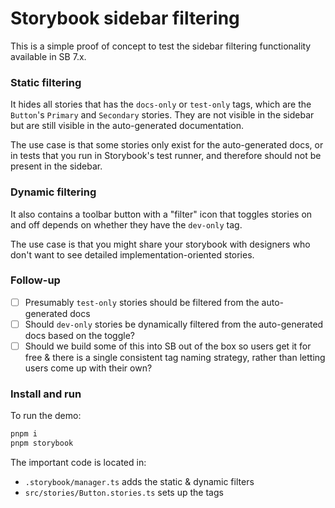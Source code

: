 # Storybook sidebar filtering

This is a simple proof of concept to test the sidebar filtering functionality available in SB 7.x.

### Static filtering

It hides all stories that has the `docs-only` or `test-only` tags, which are the `Button`'s `Primary` and `Secondary` stories. They are not visible in the sidebar but are still visible in the auto-generated documentation.

The use case is that some stories only exist for the auto-generated docs, or in tests that you run in Storybook's test runner, and therefore should not be present in the sidebar.

### Dynamic filtering

It also contains a toolbar button with a "filter" icon that toggles stories on and off depends on whether they have the `dev-only` tag.

The use case is that you might share your storybook with designers who don't want to see detailed implementation-oriented stories.

### Follow-up

- [ ] Presumably `test-only` stories should be filtered from the auto-generated docs
- [ ] Should `dev-only` stories be dynamically filtered from the auto-generated docs based on the toggle?
- [ ] Should we build some of this into SB out of the box so users get it for free & there is a single consistent tag naming strategy, rather than letting users come up with their own?

### Install and run

To run the demo:

```bash
pnpm i
pnpm storybook
```

The important code is located in:
- `.storybook/manager.ts` adds the static & dynamic filters
- `src/stories/Button.stories.ts` sets up the tags

